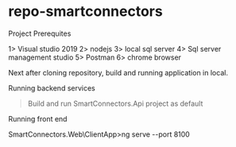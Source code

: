 # repo-smartconnectors

Project Prerequites

1> Visual studio 2019
2> nodejs
3> local sql server 
4> Sql server management studio
5> Postman
6> chrome browser



Next after cloning repository, build and running application in local.


Running backend services
> Build and run SmartConnectors.Api project as default


Running front end

SmartConnectors.Web\ClientApp>ng serve --port 8100